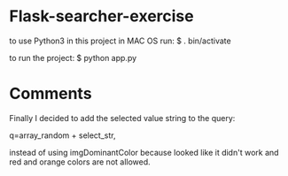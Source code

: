 # Flask-searcher-exercise

to use Python3 in this project in MAC OS run:
$ . bin/activate

to run the project:
$ python app.py


# Comments 
Finally I decided to add the selected value string to the query:

q=array_random + select_str,

instead of using imgDominantColor because looked like it didn't work and red and orange colors are not allowed.
